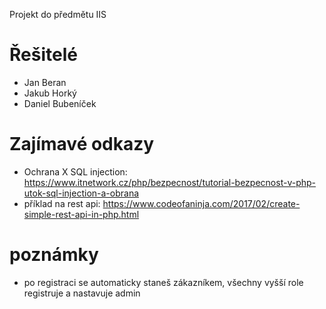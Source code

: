 Projekt do předmětu IIS

# Řešitelé
* Jan Beran
* Jakub Horký 
* Daniel Bubeníček

# Zajímavé odkazy
* Ochrana X SQL injection: https://www.itnetwork.cz/php/bezpecnost/tutorial-bezpecnost-v-php-utok-sql-injection-a-obrana
* příklad na rest api: https://www.codeofaninja.com/2017/02/create-simple-rest-api-in-php.html


# poznámky
* po registraci se automaticky staneš zákazníkem, všechny vyšší role registruje a nastavuje admin
